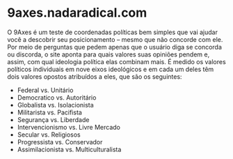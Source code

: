 # 9axes.nadaradical.com
O 9Axes é um teste de coordenadas políticas bem simples que vai ajudar você a descobrir seu posicionamento – mesmo que não concorde com ele. Por meio de perguntas que pedem apenas que o usuário diga se concorda ou discorda, o site aponta para quais valores suas opiniões pendem e, assim, com qual ideologia política elas combinam mais.
É medido os valores políticos individuais em nove eixos ideológicos e em cada um deles têm dois valores opostos atribuídos a eles, que são os seguintes:

* Federal vs. Unitário
* Democratico vs. Autoritário
* Globalista vs. Isolacionista
* Militarista vs. Pacifista
* Segurança vs. Liberdade
* Intervencionismo vs. Livre Mercado
* Secular vs. Religiosos
* Progressista vs. Conservador
* Assimilacionista vs. Multiculturalista
